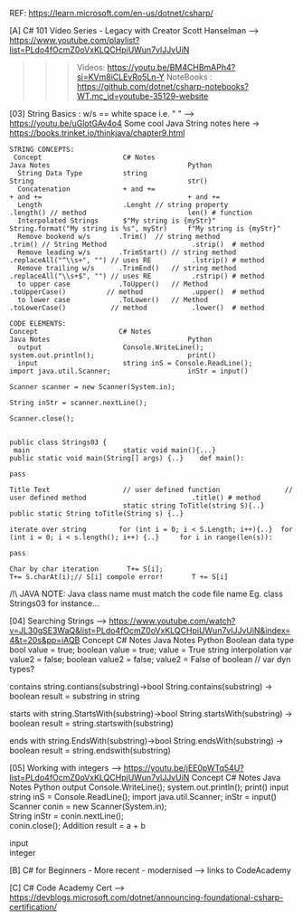 REF: https://learn.microsoft.com/en-us/dotnet/csharp/

[A] C# 101  Video Series - Legacy with Creator Scott Hanselman --> https://www.youtube.com/playlist?list=PLdo4fOcmZ0oVxKLQCHpiUWun7vlJJvUiN 
 >>> Videos:  https://youtu.be/BM4CHBmAPh4?si=KVm8iCLEvRo5Ln-Y 
 >>> NoteBooks : https://github.com/dotnet/csharp-notebooks?WT.mc_id=youtube-35129-website

[03] String Basics : w/s == white space i.e. " " --> https://youtu.be/uGlotGAv4o4 
    Some cool Java String notes here -> https://books.trinket.io/thinkjava/chapter9.html 

    STRING CONCEPTS:
     Concept                    C# Notes                                Java Notes                                  Python
      String Data Type          string                                      String                                      str()
      Concatenation             + and +=                                    + and +=                                    + and +=
      Length                    .Lenght // string property                  .length() // method                         len() # function
      Interpolated Strings      $"My string is {myStr}"                     String.format("My string is %s", myStr)     f"My string is {myStr}"
      Remove bookend w/s       .Trim()  // string method                   .trim() // String Method                     .strip()  # method
      Remove leading w/s       .TrimStart() // string method               .replaceAll("^\\s+", "") // uses RE          .lstrip() # method
      Remove trailing w/s      .TrimEnd()   // string method               .replaceAll("\\s+$", "") // uses RE          .rstrip() # method
      to upper case            .ToUpper()   // Method                      .toUpperCase()          // method            .upper()  # method
      to lower case            .ToLower()   // Method                      .toLowerCase()           // method           .lower()  # method     

    CODE ELEMENTS:
    Concept                    C# Notes                                Java Notes                                  Python
      output                    Console.WriteLine();                      system.out.println();                       print()
      input                     string inS = Console.ReadLine();          import java.util.Scanner;                   inStr = input()  
                                                                          Scanner scanner = new Scanner(System.in);       
                                                                          String inStr = scanner.nextLine();  
                                                                          Scanner.close();

                                                                                                                                                                                                                         public class Strings03 {         
     main                       static void main(){...}                  public static void main(String[] args) {..}    def main():
                                                                                                                            pass

    Title Text                  // user defined function                // user defined method                          .title() # method
                                static string ToTitle(string S){..}     public static String toTitle(String s) {..}

    iterate over string        for (int i = 0; i < S.Length; i++){..}  for (int i = 0; i < s.length(); i++) {..}     for i in range(len(s)):
                                                                                                                        pass

    Char by char iteration       T+= S[i];                              T+= S.charAt(i);// S[i] compole error!       T += S[i]

/!\ JAVA NOTE: Java class name must match the code file name Eg. class Strings03 for instance...

[04] Searching Strings --> https://www.youtube.com/watch?v=JL30gSE3WaQ&list=PLdo4fOcmZ0oVxKLQCHpiUWun7vlJJvUiN&index=4&t=20s&pp=iAQB 
Concept                    C# Notes                                Java Notes                                  Python
Boolean data type         bool value = true;                       boolean value = true;                      value = True
string interpolation      var  value2 = false;                     boolean value2 = false;                    value2 = False
of boolean               // var dyn types?

contains                string.contians(substring)->bool        String.contains(substring) -> boolean     result = substring in string

starts with             string.StartsWith(substring)->bool      String.startsWith(substring) -> boolean   result = string.startswith(substring)

ends with               string.EndsWith(substring)->bool      String.endsWith(substring) -> boolean   result = string.endswith(substring)

[05] Working with integers --> https://youtu.be/jEE0pWTq54U?list=PLdo4fOcmZ0oVxKLQCHpiUWun7vlJJvUiN 
Concept                    C# Notes                                Java Notes                                  Python
  output                    Console.WriteLine();                      system.out.println();                       print()
  input                     string inS = Console.ReadLine();         import java.util.Scanner;                   inStr = input()  
                                                                     Scanner conin = new Scanner(System.in);       
                                                                     String inStr = conin.nextLine();  
                                                                     conin.close();
  Addition                  result = a + b

  input                   
  integer

[B] C# for Beginners - More recent - modernised --> links to CodeAcademy

[C] C# Code Academy Cert --> https://devblogs.microsoft.com/dotnet/announcing-foundational-csharp-certification/ 

